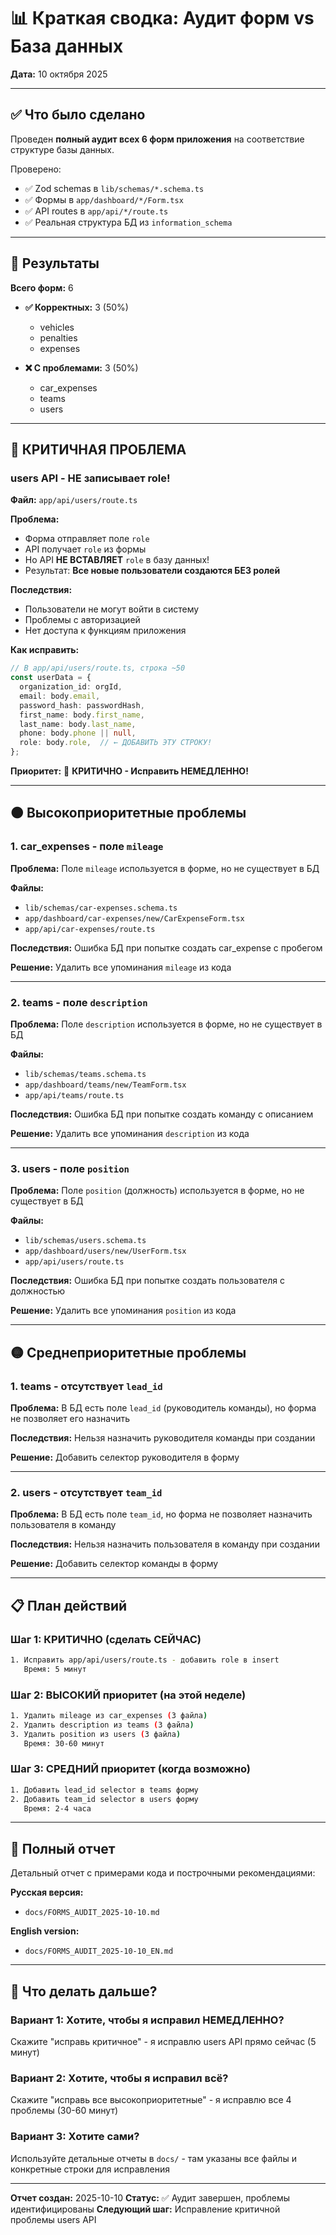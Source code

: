 # 📊 Краткая сводка: Аудит форм vs База данных

**Дата:** 10 октября 2025

---

## ✅ Что было сделано

Проведен **полный аудит всех 6 форм приложения** на соответствие структуре базы данных.

Проверено:
- ✅ Zod schemas в `lib/schemas/*.schema.ts`
- ✅ Формы в `app/dashboard/*/Form.tsx`
- ✅ API routes в `app/api/*/route.ts`
- ✅ Реальная структура БД из `information_schema`

---

## 🎯 Результаты

**Всего форм:** 6
- **✅ Корректных:** 3 (50%)
  - vehicles
  - penalties
  - expenses

- **❌ С проблемами:** 3 (50%)
  - car_expenses
  - teams
  - users

---

## 🔴 КРИТИЧНАЯ ПРОБЛЕМА

### users API - НЕ записывает role!

**Файл:** `app/api/users/route.ts`

**Проблема:**
- Форма отправляет поле `role`
- API получает `role` из формы
- Но API **НЕ ВСТАВЛЯЕТ** `role` в базу данных!
- Результат: **Все новые пользователи создаются БЕЗ ролей**

**Последствия:**
- Пользователи не могут войти в систему
- Проблемы с авторизацией
- Нет доступа к функциям приложения

**Как исправить:**
```typescript
// В app/api/users/route.ts, строка ~50
const userData = {
  organization_id: orgId,
  email: body.email,
  password_hash: passwordHash,
  first_name: body.first_name,
  last_name: body.last_name,
  phone: body.phone || null,
  role: body.role,  // ← ДОБАВИТЬ ЭТУ СТРОКУ!
};
```

**Приоритет:** 🔴 **КРИТИЧНО - Исправить НЕМЕДЛЕННО!**

---

## 🟠 Высокоприоритетные проблемы

### 1. car_expenses - поле `mileage`

**Проблема:** Поле `mileage` используется в форме, но не существует в БД

**Файлы:**
- `lib/schemas/car-expenses.schema.ts`
- `app/dashboard/car-expenses/new/CarExpenseForm.tsx`
- `app/api/car-expenses/route.ts`

**Последствия:** Ошибка БД при попытке создать car_expense с пробегом

**Решение:** Удалить все упоминания `mileage` из кода

---

### 2. teams - поле `description`

**Проблема:** Поле `description` используется в форме, но не существует в БД

**Файлы:**
- `lib/schemas/teams.schema.ts`
- `app/dashboard/teams/new/TeamForm.tsx`
- `app/api/teams/route.ts`

**Последствия:** Ошибка БД при попытке создать команду с описанием

**Решение:** Удалить все упоминания `description` из кода

---

### 3. users - поле `position`

**Проблема:** Поле `position` (должность) используется в форме, но не существует в БД

**Файлы:**
- `lib/schemas/users.schema.ts`
- `app/dashboard/users/new/UserForm.tsx`
- `app/api/users/route.ts`

**Последствия:** Ошибка БД при попытке создать пользователя с должностью

**Решение:** Удалить все упоминания `position` из кода

---

## 🟡 Среднеприоритетные проблемы

### 1. teams - отсутствует `lead_id`

**Проблема:** В БД есть поле `lead_id` (руководитель команды), но форма не позволяет его назначить

**Последствия:** Нельзя назначить руководителя команды при создании

**Решение:** Добавить селектор руководителя в форму

---

### 2. users - отсутствует `team_id`

**Проблема:** В БД есть поле `team_id`, но форма не позволяет назначить пользователя в команду

**Последствия:** Нельзя назначить пользователя в команду при создании

**Решение:** Добавить селектор команды в форму

---

## 📋 План действий

### Шаг 1: КРИТИЧНО (сделать СЕЙЧАС)
```bash
1. Исправить app/api/users/route.ts - добавить role в insert
   Время: 5 минут
```

### Шаг 2: ВЫСОКИЙ приоритет (на этой неделе)
```bash
1. Удалить mileage из car_expenses (3 файла)
2. Удалить description из teams (3 файла)
3. Удалить position из users (3 файла)
   Время: 30-60 минут
```

### Шаг 3: СРЕДНИЙ приоритет (когда возможно)
```bash
1. Добавить lead_id selector в teams форму
2. Добавить team_id selector в users форму
   Время: 2-4 часа
```

---

## 📄 Полный отчет

Детальный отчет с примерами кода и построчными рекомендациями:

**Русская версия:**
- `docs/FORMS_AUDIT_2025-10-10.md`

**English version:**
- `docs/FORMS_AUDIT_2025-10-10_EN.md`

---

## 🚀 Что делать дальше?

### Вариант 1: Хотите, чтобы я исправил НЕМЕДЛЕННО?

Скажите "исправь критичное" - я исправлю users API прямо сейчас (5 минут)

### Вариант 2: Хотите, чтобы я исправил всё?

Скажите "исправь все высокоприоритетные" - я исправлю все 4 проблемы (30-60 минут)

### Вариант 3: Хотите сами?

Используйте детальные отчеты в `docs/` - там указаны все файлы и конкретные строки для исправления

---

**Отчет создан:** 2025-10-10
**Статус:** ✅ Аудит завершен, проблемы идентифицированы
**Следующий шаг:** Исправление критичной проблемы users API
